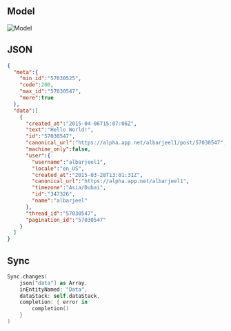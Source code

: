## Model

![Model](https://raw.githubusercontent.com/hyperoslo/Sync/master/Examples/AppNet/Images/appnet-model.png)

## JSON

```json
{
  "meta":{
    "min_id":"57030525",
    "code":200,
    "max_id":"57030547",
    "more":true
  },
  "data":[
    {
      "created_at":"2015-04-06T15:07:06Z",
      "text":"Hello World!",
      "id":"57030547",
      "canonical_url":"https://alpha.app.net/albarjeel1/post/57030547",
      "machine_only":false,
      "user":{
        "username":"albarjeel1",
        "locale":"en_US",
        "created_at":"2015-03-28T13:01:31Z",
        "canonical_url":"https://alpha.app.net/albarjeel1",
        "timezone":"Asia/Dubai",
        "id":"347326",
        "name":"albarjeel"
      },
      "thread_id":"57030547",
      "pagination_id":"57030547"
    }
  ]
}
```

## Sync

```swift
Sync.changes(
    json["data"] as Array,
    inEntityNamed: "Data",
    dataStack: self.dataStack,
    completion: { error in
        completion()
    }
)
```
